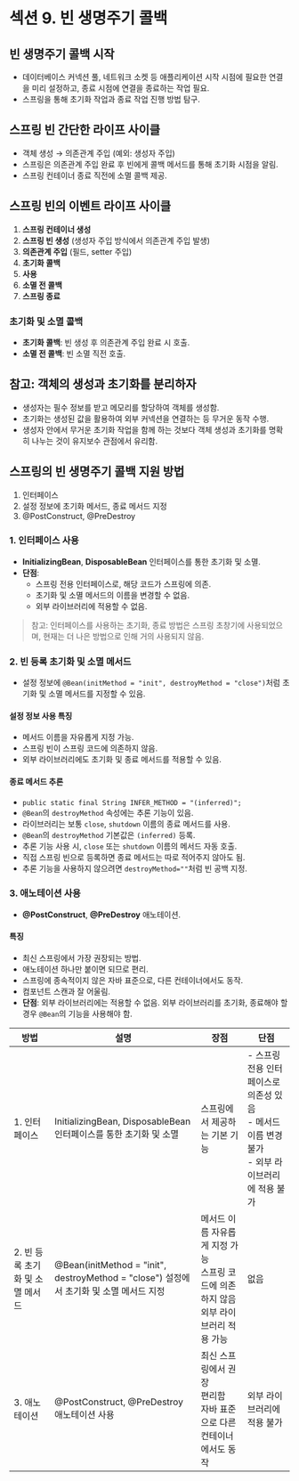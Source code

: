 # 섹션 9. 빈 생명주기 콜백

## 빈 생명주기 콜백 시작

- 데이터베이스 커넥션 풀, 네트워크 소켓 등 애플리케이션 시작 시점에 필요한 연결을 미리 설정하고, 종료 시점에 연결을 종료하는 작업 필요.
- 스프링을 통해 초기화 작업과 종료 작업 진행 방법 탐구.

## 스프링 빈 간단한 라이프 사이클

- 객체 생성 → 의존관계 주입 (예외: 생성자 주입)
- 스프링은 의존관계 주입 완료 후 빈에게 콜백 메서드를 통해 초기화 시점을 알림.
- 스프링 컨테이너 종료 직전에 소멸 콜백 제공.

## 스프링 빈의 이벤트 라이프 사이클

1. **스프링 컨테이너 생성**
2. **스프링 빈 생성** (생성자 주입 방식에서 의존관계 주입 발생)
3. **의존관계 주입** (필드, setter 주입)
4. **초기화 콜백**
5. **사용**
6. **소멸 전 콜백**
7. **스프링 종료**

### 초기화 및 소멸 콜백

- **초기화 콜백**: 빈 생성 후 의존관계 주입 완료 시 호출.
- **소멸 전 콜백**: 빈 소멸 직전 호출.

## 참고: 객체의 생성과 초기화를 분리하자

- 생성자는 필수 정보를 받고 메모리를 할당하여 객체를 생성함.
- 초기화는 생성된 값을 활용하여 외부 커넥션을 연결하는 등 무거운 동작 수행.
- 생성자 안에서 무거운 초기화 작업을 함께 하는 것보다 객체 생성과 초기화를 명확히 나누는 것이 유지보수 관점에서 유리함.

## 스프링의 빈 생명주기 콜백 지원 방법

1. 인터페이스
2. 설정 정보에 초기화 메서드, 종료 메서드 지정
3. @PostConstruct, @PreDestroy

### 1. 인터페이스 사용

- **InitializingBean**, **DisposableBean** 인터페이스를 통한 초기화 및 소멸.
- **단점**:
    - 스프링 전용 인터페이스로, 해당 코드가 스프링에 의존.
    - 초기화 및 소멸 메서드의 이름을 변경할 수 없음.
    - 외부 라이브러리에 적용할 수 없음.

> 참고: 인터페이스를 사용하는 초기화, 종료 방법은 스프링 초창기에 사용되었으며, 현재는 더 나은 방법으로 인해 거의 사용되지 않음.

### 2. 빈 등록 초기화 및 소멸 메서드

- 설정 정보에 `@Bean(initMethod = "init", destroyMethod = "close")`처럼 초기화 및 소멸 메서드를 지정할 수 있음.

#### 설정 정보 사용 특징

- 메서드 이름을 자유롭게 지정 가능.
- 스프링 빈이 스프링 코드에 의존하지 않음.
- 외부 라이브러리에도 초기화 및 종료 메서드를 적용할 수 있음.

#### 종료 메서드 추론

- `public static final String INFER_METHOD = "(inferred)";`
- `@Bean`의 `destroyMethod` 속성에는 추론 기능이 있음.
- 라이브러리는 보통 `close`, `shutdown` 이름의 종료 메서드를 사용.
- `@Bean`의 `destroyMethod` 기본값은 `(inferred)` 등록.
- 추론 기능 사용 시, `close` 또는 `shutdown` 이름의 메서드 자동 호출.
- 직접 스프링 빈으로 등록하면 종료 메서드는 따로 적어주지 않아도 됨.
- 추론 기능을 사용하지 않으려면 `destroyMethod=""`처럼 빈 공백 지정.

### 3. 애노테이션 사용

- **@PostConstruct**, **@PreDestroy** 애노테이션.

#### 특징

- 최신 스프링에서 가장 권장되는 방법.
- 애노테이션 하나만 붙이면 되므로 편리.
- 스프링에 종속적이지 않은 자바 표준으로, 다른 컨테이너에서도 동작.
- 컴포넌트 스캔과 잘 어울림.
- **단점**: 외부 라이브러리에는 적용할 수 없음. 외부 라이브러리를 초기화, 종료해야 할 경우 `@Bean`의 기능을 사용해야 함.

| 방법 | 설명 | 장점 | 단점 |
| --- | --- | --- | --- |
| 1. 인터페이스 | InitializingBean, DisposableBean 인터페이스를 통한 초기화 및 소멸 | 스프링에서 제공하는 기본 기능 | - 스프링 전용 인터페이스로 의존성 있음<br>- 메서드 이름 변경 불가<br>- 외부 라이브러리에 적용 불가 |
| 2. 빈 등록 초기화 및 소멸 메서드 | @Bean(initMethod = "init", destroyMethod = "close") 설정에서 초기화 및 소멸 메서드 지정 | 메서드 이름 자유롭게 지정 가능<br>스프링 코드에 의존하지 않음<br>외부 라이브러리 적용 가능 | 없음 |
| 3. 애노테이션 | @PostConstruct, @PreDestroy 애노테이션 사용 | 최신 스프링에서 권장<br>편리함<br>자바 표준으로 다른 컨테이너에서도 동작 | 외부 라이브러리에 적용 불가 |
